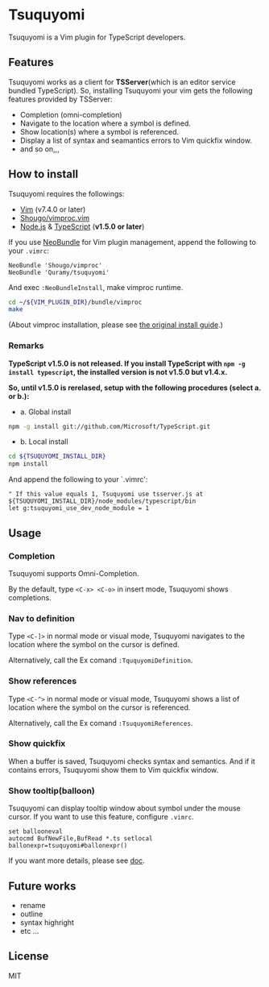# Tsuquyomi

Tsuquyomi is a Vim plugin for TypeScript developers.

## Features

Tsuquyomi works as a client for **TSServer**(which is an editor service bundled TypeScript).
So, installing Tsuquyomi your vim gets the following features provided by TSServer:

+ Completion (omni-completion)
+ Navigate to the location where a symbol is defined.
+ Show location(s) where a symbol is referenced.
+ Display a list of syntax and seamantics errors to Vim quickfix window.
+ and so on,,,

## How to install
Tsuquyomi requires the followings:

+ [Vim](http://www.vim.org/) (v7.4.0 or later)
+ [Shougo/vimproc.vim](https://github.com/Shougo/vimproc.vim)
+ [Node.js](https://nodejs.org/) & [TypeScript](https://github.com/Microsoft/TypeScript) (**v1.5.0 or later**)

If you use [NeoBundle](https://github.com/Shougo/neobundle.vim) for Vim plugin management, append the following to your `.vimrc`:

```vim
NeoBundle 'Shougo/vimproc'
NeoBundle 'Quramy/tsuquyomi'
```

And exec `:NeoBundleInstall`, make vimproc runtime.

```bash
cd ~/${VIM_PLUGIN_DIR}/bundle/vimproc
make
```

(About vimproc installation, please see [the original install guide](https://github.com/Shougo/vimproc.vim#install).)

### Remarks
**TypeScript v1.5.0 is not released. If you install TypeScript with `npm -g install typescript`, the installed version is not v1.5.0 but v1.4.x.**

**So, until v1.5.0 is rerelased, setup with the following procedures (select a. or b.):**

* a. Global install

```bash
npm -g install git://github.com/Microsoft/TypeScript.git
```

* b. Local install

```bash
cd ${TSUQUYOMI_INSTALL_DIR}
npm install
```

And append the following to your `.vimrc':

```vim
" If this value equals 1, Tsuquyomi use tsserver.js at ${TSUQUYOMI_INSTALL_DIR}/node_modules/typescript/bin
let g:tsuquyomi_use_dev_node_module = 1
```


## Usage

### Completion
Tsuquyomi supports Omni-Completion.

By the default, type `<C-x> <C-o>` in insert mode, Tsuquyomi shows completions.

### Nav to definition
Type `<C-]>` in normal mode or visual mode, Tsuquyomi navigates to the location where the symbol on the cursor is defined.

Alternatively, call the Ex comand `:TququyomiDefinition`.

### Show references
Type `<C-^>` in normal mode or visual mode, Tsuquyomi shows a list of location where the symbol on the cursor is referenced.

Alternatively, call the Ex comand `:TsuquyomiReferences`.

### Show quickfix
When a buffer is saved, Tsuquyomi checks syntax and semantics.
And if it contains errors, Tsuquyomi show them to Vim quickfix window.

### Show tooltip(balloon)
Tsuquyomi can display tooltip window about symbol under the mouse cursor.
If you want to use this feature, configure `.vimrc`.

```vim
set ballooneval
autocmd BufNewFile,BufRead *.ts setlocal ballonexpr=tsuquyomi#ballonexpr()
```


If you want more details, please see [doc](doc/tsuquyomi.txt).

## Future works

+ rename
+ outline 
+ syntax highright
+ etc ...

## License
MIT
